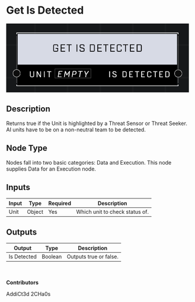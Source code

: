 # Get Is Detected
![](../../../.gitbook/assets/get-is-detected.png)
## Description
Returns true if the Unit is highlighted by a Threat Sensor or Threat Seeker. AI units have to be on a non-neutral team to be detected.

## Node Type
Nodes fall into two basic categories: Data and Execution. This node supplies Data for an Execution node.

## Inputs
| Input | Type | Required | Description |
|------------------|------------------|----------|--------------------------------------------------------------|
| Unit | Object | Yes | Which unit to check status of. |

## Outputs
| Output | Type | Description |
|------------------|------------------|--------------------------------------------------------------|
| Is Detected | Boolean | Outputs true or false. |

\
\
**Contributors**

AddiCt3d 2CHa0s